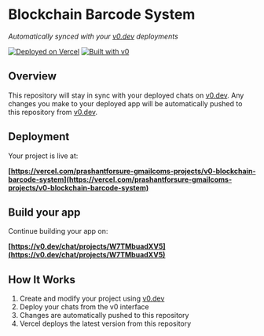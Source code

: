 # Blockchain Barcode System

*Automatically synced with your [v0.dev](https://v0.dev) deployments*

[![Deployed on Vercel](https://img.shields.io/badge/Deployed%20on-Vercel-black?style=for-the-badge&logo=vercel)](https://vercel.com/prashantforsure-gmailcoms-projects/v0-blockchain-barcode-system)
[![Built with v0](https://img.shields.io/badge/Built%20with-v0.dev-black?style=for-the-badge)](https://v0.dev/chat/projects/W7TMbuadXV5)

## Overview

This repository will stay in sync with your deployed chats on [v0.dev](https://v0.dev).
Any changes you make to your deployed app will be automatically pushed to this repository from [v0.dev](https://v0.dev).

## Deployment

Your project is live at:

**[https://vercel.com/prashantforsure-gmailcoms-projects/v0-blockchain-barcode-system](https://vercel.com/prashantforsure-gmailcoms-projects/v0-blockchain-barcode-system)**

## Build your app

Continue building your app on:

**[https://v0.dev/chat/projects/W7TMbuadXV5](https://v0.dev/chat/projects/W7TMbuadXV5)**

## How It Works

1. Create and modify your project using [v0.dev](https://v0.dev)
2. Deploy your chats from the v0 interface
3. Changes are automatically pushed to this repository
4. Vercel deploys the latest version from this repository